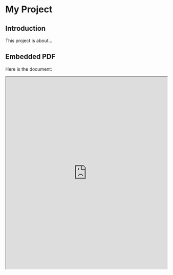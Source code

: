 # My Project

## Introduction

This project is about...

## Embedded PDF

Here is the document:

<iframe src="https://github.com/NoikoX/Computational-Project-about-edge-detection-and-derivatives/blob/main/CP1%20.NA2024.pdf?raw=true" width="100%" height="600px"></iframe>


